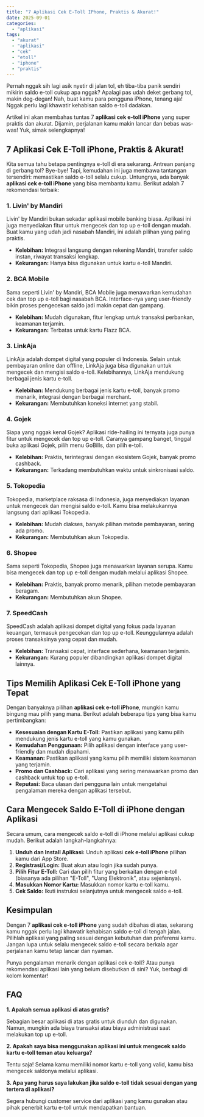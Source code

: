 ```yaml
---
title: "7 Aplikasi Cek E-Toll IPhone, Praktis & Akurat!"
date: 2025-09-01
categories: 
  - "aplikasi"
tags: 
  - "akurat"
  - "aplikasi"
  - "cek"
  - "etoll"
  - "iphone"
  - "praktis"
---
```


Pernah nggak sih lagi asik nyetir di jalan tol, eh tiba-tiba panik sendiri mikirin saldo e-toll cukup apa nggak? Apalagi pas udah deket gerbang tol, makin deg-degan! Nah, buat kamu para pengguna iPhone, tenang aja! Nggak perlu lagi khawatir kehabisan saldo e-toll dadakan.

Artikel ini akan membahas tuntas 7 **aplikasi cek e-toll iPhone** yang super praktis dan akurat. Dijamin, perjalanan kamu makin lancar dan bebas was-was! Yuk, simak selengkapnya!

## 7 Aplikasi Cek E-Toll iPhone, Praktis & Akurat!

Kita semua tahu betapa pentingnya e-toll di era sekarang. Antrean panjang di gerbang tol? Bye-bye! Tapi, kemudahan ini juga membawa tantangan tersendiri: memastikan saldo e-toll selalu cukup. Untungnya, ada banyak **aplikasi cek e-toll iPhone** yang bisa membantu kamu. Berikut adalah 7 rekomendasi terbaik:

### 1\. Livin' by Mandiri

Livin' by Mandiri bukan sekadar aplikasi mobile banking biasa. Aplikasi ini juga menyediakan fitur untuk mengecek dan top up e-toll dengan mudah. Buat kamu yang udah jadi nasabah Mandiri, ini adalah pilihan yang paling praktis.

- **Kelebihan:** Integrasi langsung dengan rekening Mandiri, transfer saldo instan, riwayat transaksi lengkap.
- **Kekurangan:** Hanya bisa digunakan untuk kartu e-toll Mandiri.

### 2\. BCA Mobile

Sama seperti Livin' by Mandiri, BCA Mobile juga menawarkan kemudahan cek dan top up e-toll bagi nasabah BCA. Interface-nya yang user-friendly bikin proses pengecekan saldo jadi makin cepat dan gampang.

- **Kelebihan:** Mudah digunakan, fitur lengkap untuk transaksi perbankan, keamanan terjamin.
- **Kekurangan:** Terbatas untuk kartu Flazz BCA.

### 3\. LinkAja

LinkAja adalah dompet digital yang populer di Indonesia. Selain untuk pembayaran online dan offline, LinkAja juga bisa digunakan untuk mengecek dan mengisi saldo e-toll. Kelebihannya, LinkAja mendukung berbagai jenis kartu e-toll.

- **Kelebihan:** Mendukung berbagai jenis kartu e-toll, banyak promo menarik, integrasi dengan berbagai merchant.
- **Kekurangan:** Membutuhkan koneksi internet yang stabil.

### 4\. Gojek

Siapa yang nggak kenal Gojek? Aplikasi ride-hailing ini ternyata juga punya fitur untuk mengecek dan top up e-toll. Caranya gampang banget, tinggal buka aplikasi Gojek, pilih menu GoBills, dan pilih e-toll.

- **Kelebihan:** Praktis, terintegrasi dengan ekosistem Gojek, banyak promo cashback.
- **Kekurangan:** Terkadang membutuhkan waktu untuk sinkronisasi saldo.

### 5\. Tokopedia

Tokopedia, marketplace raksasa di Indonesia, juga menyediakan layanan untuk mengecek dan mengisi saldo e-toll. Kamu bisa melakukannya langsung dari aplikasi Tokopedia.

- **Kelebihan:** Mudah diakses, banyak pilihan metode pembayaran, sering ada promo.
- **Kekurangan:** Membutuhkan akun Tokopedia.

### 6\. Shopee

Sama seperti Tokopedia, Shopee juga menawarkan layanan serupa. Kamu bisa mengecek dan top up e-toll dengan mudah melalui aplikasi Shopee.

- **Kelebihan:** Praktis, banyak promo menarik, pilihan metode pembayaran beragam.
- **Kekurangan:** Membutuhkan akun Shopee.

### 7\. SpeedCash

SpeedCash adalah aplikasi dompet digital yang fokus pada layanan keuangan, termasuk pengecekan dan top up e-toll. Keunggulannya adalah proses transaksinya yang cepat dan mudah.

- **Kelebihan:** Transaksi cepat, interface sederhana, keamanan terjamin.
- **Kekurangan:** Kurang populer dibandingkan aplikasi dompet digital lainnya.

## Tips Memilih Aplikasi Cek E-Toll iPhone yang Tepat

Dengan banyaknya pilihan **aplikasi cek e-toll iPhone**, mungkin kamu bingung mau pilih yang mana. Berikut adalah beberapa tips yang bisa kamu pertimbangkan:

- **Kesesuaian dengan Kartu E-Toll:** Pastikan aplikasi yang kamu pilih mendukung jenis kartu e-toll yang kamu gunakan.
- **Kemudahan Penggunaan:** Pilih aplikasi dengan interface yang user-friendly dan mudah dipahami.
- **Keamanan:** Pastikan aplikasi yang kamu pilih memiliki sistem keamanan yang terjamin.
- **Promo dan Cashback:** Cari aplikasi yang sering menawarkan promo dan cashback untuk top up e-toll.
- **Reputasi:** Baca ulasan dari pengguna lain untuk mengetahui pengalaman mereka dengan aplikasi tersebut.

## Cara Mengecek Saldo E-Toll di iPhone dengan Aplikasi

Secara umum, cara mengecek saldo e-toll di iPhone melalui aplikasi cukup mudah. Berikut adalah langkah-langkahnya:

1. **Unduh dan Install Aplikasi:** Unduh aplikasi **cek e-toll iPhone** pilihan kamu dari App Store.
2. **Registrasi/Login:** Buat akun atau login jika sudah punya.
3. **Pilih Fitur E-Toll:** Cari dan pilih fitur yang berkaitan dengan e-toll (biasanya ada pilihan "E-Toll", "Uang Elektronik", atau sejenisnya).
4. **Masukkan Nomor Kartu:** Masukkan nomor kartu e-toll kamu.
5. **Cek Saldo:** Ikuti instruksi selanjutnya untuk mengecek saldo e-toll.

## Kesimpulan

Dengan 7 **aplikasi cek e-toll iPhone** yang sudah dibahas di atas, sekarang kamu nggak perlu lagi khawatir kehabisan saldo e-toll di tengah jalan. Pilihlah aplikasi yang paling sesuai dengan kebutuhan dan preferensi kamu. Jangan lupa untuk selalu mengecek saldo e-toll secara berkala agar perjalanan kamu tetap lancar dan nyaman.

Punya pengalaman menarik dengan aplikasi cek e-toll? Atau punya rekomendasi aplikasi lain yang belum disebutkan di sini? Yuk, berbagi di kolom komentar!

## FAQ

**1\. Apakah semua aplikasi di atas gratis?**

Sebagian besar aplikasi di atas gratis untuk diunduh dan digunakan. Namun, mungkin ada biaya transaksi atau biaya administrasi saat melakukan top up e-toll.

**2\. Apakah saya bisa menggunakan aplikasi ini untuk mengecek saldo kartu e-toll teman atau keluarga?**

Tentu saja! Selama kamu memiliki nomor kartu e-toll yang valid, kamu bisa mengecek saldonya melalui aplikasi.

**3\. Apa yang harus saya lakukan jika saldo e-toll tidak sesuai dengan yang tertera di aplikasi?**

Segera hubungi customer service dari aplikasi yang kamu gunakan atau pihak penerbit kartu e-toll untuk mendapatkan bantuan.
